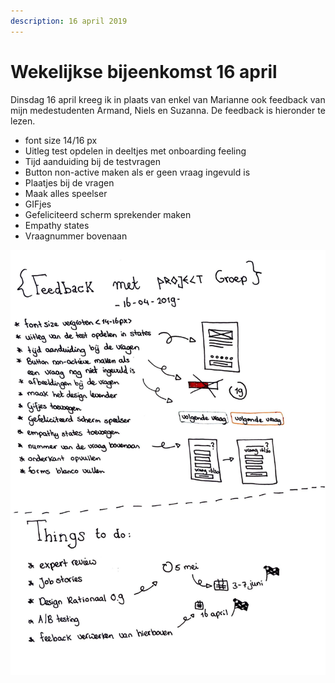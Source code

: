 ```yaml
---
description: 16 april 2019
---
```


# Wekelijkse bijeenkomst 16 april

Dinsdag 16 april kreeg ik in plaats van enkel van Marianne ook feedback van mijn medestudenten Armand, Niels en Suzanna. De feedback is hieronder te lezen.

* font size 14/16 px
* Uitleg test opdelen in deeltjes met onboarding feeling
* Tijd aanduiding bij de testvragen
* Button non-active maken als er geen vraag ingevuld is
* Plaatjes bij de vragen
* Maak alles speelser
* GIFjes
* Gefeliciteerd scherm sprekender maken
* Empathy states
* Vraagnummer bovenaan

![](../../.gitbook/assets/scan-7-may-2019-1-1.jpg)

